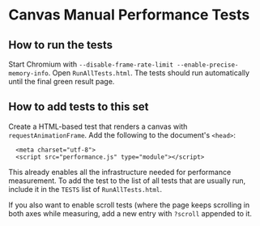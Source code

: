 Canvas Manual Performance Tests
===============================

How to run the tests
--------------------

Start Chromium with `--disable-frame-rate-limit --enable-precise-memory-info`.
Open `RunAllTests.html`. The tests should run automatically until the final
green result page.

How to add tests to this set
----------------------------

Create a HTML-based test that renders a canvas with `requestAnimationFrame`. Add
the following to the document's `<head>`:

```
  <meta charset="utf-8">
  <script src="performance.js" type="module"></script>
```

This already enables all the infrastructure needed for performance measurement.
To add the test to the list of all tests that are usually run, include it in the
`TESTS` list of `RunAllTests.html`.

If you also want to enable scroll tests (where the page keeps scrolling in both
axes while measuring, add a new entry with `?scroll` appended to it.
